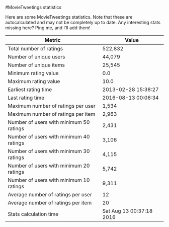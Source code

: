 #MovieTweetings statistics

Here are some MovieTweetings statistics. Note that these are autocalculated and may not be completely up to date. Any interesting stats missing here? Ping me, and I'll add them!

Metric | Value
--- | ---
Total number of ratings                 | 522,832
Number of unique users                  | 44,079
Number of unique items                  | 25,545
Minimum rating value                    | 0.0
Maximum rating value                    | 10.0
Earliest rating time                    | 2013-02-28 15:38:27
Last rating time                        | 2016-08-13 00:06:34
Maximum number of ratings per user      | 1,534
Maximum number of ratings per item      | 2,963
Number of users with minimum 50 ratings | 2,431
Number of users with minimum 40 ratings | 3,106
Number of users with minimum 30 ratings | 4,115
Number of users with minimum 20 ratings | 5,742
Number of users with minimum 10 ratings | 9,311
Average number of ratings per user      | 12
Average number of ratings per item      | 20
Stats calculation time                  | Sat Aug 13 00:37:18 2016

